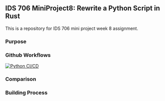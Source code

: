 ## IDS 706 MiniProject8: Rewrite a Python Script in Rust
This is a repository for IDS 706 mini project week 8 assignment.

### Purpose

### Github Workflows
[![Python CI/CD](https://github.com/nogibjj/MiniProject8_KellyTong/actions/workflows/pyCI.yml/badge.svg)](https://github.com/nogibjj/MiniProject8_KellyTong/actions/workflows/pyCI.yml)

### Comparison

### Building Process
